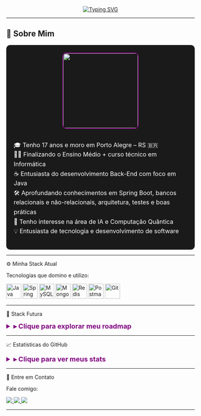 <!-- CABEÇALHO ANIMADO -->
<div align="center">
  <a href="https://git.io/typing-svg">
    <img src="https://readme-typing-svg.demolab.com?font=Fira+Code&weight=500&size=30&duration=3000&pause=1000&color=800080&background=000000&center=true&vCenter=true&width=600&lines=Hello+World!+I'm+Gabriel+Dias;Back-End+Developer+Enthusiast+ready+to+create+impact!" alt="Typing SVG" />
  </a>
</div>

---

## 🌌 Sobre Mim

<div style="background-color: #1a1a1a; border-radius: 10px; padding: 20px; color: #FFFFFF; text-align: center; margin: 0 auto; max-width: 700px;">

  <div style="display: flex; justify-content: center; margin-bottom: 15px;">
    <img src="https://user-images.githubusercontent.com/74038190/225813708-98b745f2-7d22-48cf-9150-083f1b00d6c9.gif" width="200" style="border-radius: 10px; object-fit: cover; border: 2px solid #800080;" />
  </div>

  <ul style="list-style-type: none; font-size: 16px; line-height: 1.6; padding: 0; text-align: left; display: inline-block;">
    <li>🎓 Tenho 17 anos e moro em Porto Alegre – RS 🇧🇷</li>
    <li>🧑‍💻 Finalizando o Ensino Médio + curso técnico em Informática</li>
    <li>☕ Entusiasta do desenvolvimento Back-End com foco em Java</li>
    <li>🛠️ Aprofundando conhecimentos em Spring Boot, bancos relacionais e não-relacionais, arquitetura, testes e boas práticas</li>
    <li>🤖 Tenho interesse na área de IA e Computação Quântica</li>
    <li>💡 Entusiasta de tecnologia e desenvolvimento de software</li>
  </ul>
</div>

---

⚙️ Minha Stack Atual

Tecnologias que domino e utilizo:

<div align="left">
  <img src="https://cdn.jsdelivr.net/gh/devicons/devicon/icons/java/java-original.svg" width="40" title="Java" />
  <img src="https://cdn.jsdelivr.net/gh/devicons/devicon/icons/spring/spring-original.svg" width="40" title="Spring Boot" />
  <img src="https://cdn.jsdelivr.net/gh/devicons/devicon/icons/mysql/mysql-original.svg" width="40" title="MySQL" />
  <img src="https://cdn.jsdelivr.net/gh/devicons/devicon/icons/mongodb/mongodb-original.svg" width="40" title="MongoDB" />
  <img src="https://cdn.jsdelivr.net/gh/devicons/devicon/icons/redis/redis-original.svg" width="40" title="Redis" />
  <img src="https://cdn.jsdelivr.net/gh/devicons/devicon/icons/postman/postman-original.svg" width="40" title="Postman" />
  <img src="https://cdn.jsdelivr.net/gh/devicons/devicon/icons/git/git-original.svg" width="40" title="Git" />
</div>

---

🌠 Stack Futura

<details>
  <summary style="color: #800080; font-size: 18px; font-weight: bold;">▸ Clique para explorar meu roadmap</summary>
  <h3 style="color: #800080;">🔬 Inteligência Artificial & Data Science</h3>
  <div align="left">
    <img src="https://cdn.jsdelivr.net/gh/devicons/devicon/icons/python/python-original.svg" width="40" title="Python" />
    <img src="https://cdn.jsdelivr.net/gh/devicons/devicon/icons/tensorflow/tensorflow-original.svg" width="40" title="TensorFlow" />
    <img src="https://cdn.jsdelivr.net/gh/devicons/devicon/icons/pytorch/pytorch-original.svg" width="40" title="PyTorch" />
    <img src="https://cdn.jsdelivr.net/gh/devicons/devicon/icons/numpy/numpy-original.svg" width="40" title="NumPy" />
    <img src="https://cdn.jsdelivr.net/gh/devicons/devicon/icons/pandas/pandas-original.svg" width="40" title="Pandas" />
  </div>
  <h3 style="color: #800080;">☕ Back-End Java Avançado</h3>
  <div align="left">
    <img src="https://cdn.jsdelivr.net/gh/devicons/devicon/icons/maven/maven-original.svg" width="40" title="Maven" />
    <img src="https://cdn.jsdelivr.net/gh/devicons/devicon/icons/docker/docker-original.svg" width="40" title="Docker" />
    <img src="https://cdn.jsdelivr.net/gh/devicons/devicon/icons/graphql/graphql-plain.svg" width="40" title="GraphQL" />
    <img src="https://cdn.jsdelivr.net/gh/devicons/devicon/icons/hibernate/hibernate-original.svg" width="40" title="Hibernate" />
  </div>
</details>

---

📈 Estatísticas do GitHub

<details>
  <summary style="color: #800080; font-size: 18px; font-weight: bold;">▸ Clique para ver meus stats</summary>
  <div align="center">
    <img src="https://github-readme-stats.vercel.app/api?username=b1elzz&show_icons=true&theme=radical&count_private=true&hide_border=true&bg_color=1a1a1a&title_color=800080&icon_color=800080" height="150" />
    <img src="https://github-readme-stats.vercel.app/api/top-langs?username=b1elzz&layout=compact&langs_count=6&theme=radical&hide_border=true&bg_color=1a1a1a&title_color=800080&icon_color=800080" height="150" />
  </div>
</details>

---

📡 Entre em Contato

Fale comigo:

<div align="left">
  <a href="https://www.linkedin.com/in/gabrielmontrdias/" target="_blank">
    <img src="https://img.shields.io/badge/LinkedIn-000000?style=for-the-badge&logo=linkedin&logoColor=800080" />
  </a>
  <a href="mailto:gabriel050monteiro@gmail.com" target="_blank">
    <img src="https://img.shields.io/badge/Gmail-000000?style=for-the-badge&logo=gmail&logoColor=800080" />
  </a>
  <a href="https://discordapp.com/users/833365400971509780" target="_blank">
    <img src="https://img.shields.io/badge/Discord-000000?style=for-the-badge&logo=discord&logoColor=800080" />
  </a>
</div>

---